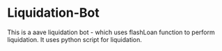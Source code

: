 # Liquidation-Bot
This is a aave liquidation bot - which uses flashLoan function to perform liquidation. It uses python script for liquidation.
